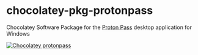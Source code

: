 # chocolatey-pkg-protonpass
Chocolatey Software Package for the [Proton Pass](https://proton.me/pass) desktop application for Windows

[![Chocolatey protonpass](https://img.shields.io/chocolatey/v/protonpass.svg)](https://chocolatey.org/packages/protonpass)
